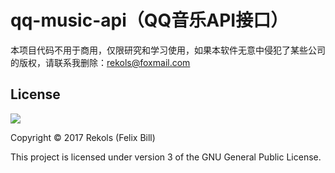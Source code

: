 # qq-music-api（QQ音乐API接口）


本项目代码不用于商用，仅限研究和学习使用，如果本软件无意中侵犯了某些公司的版权，请联系我删除：rekols@foxmail.com


## License

![](http://www.gnu.org/graphics/gplv3-127x51.png)

Copyright © 2017 Rekols (Felix Bill)

This project is licensed under version 3 of the GNU General Public License.
